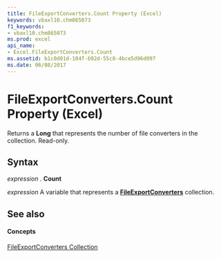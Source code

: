 ```yaml
---
title: FileExportConverters.Count Property (Excel)
keywords: vbaxl10.chm865073
f1_keywords:
- vbaxl10.chm865073
ms.prod: excel
api_name:
- Excel.FileExportConverters.Count
ms.assetid: b1c0d01d-104f-b92d-55c8-4bce5d96d097
ms.date: 06/08/2017
---
```



# FileExportConverters.Count Property (Excel)

Returns a  **Long** that represents the number of file converters in the collection. Read-only.


## Syntax

 _expression_ . **Count**

 _expression_ A variable that represents a **[FileExportConverters](Excel.FileExportConverters.md)** collection.


## See also


#### Concepts


[FileExportConverters Collection](Excel.FileExportConverters.md)

